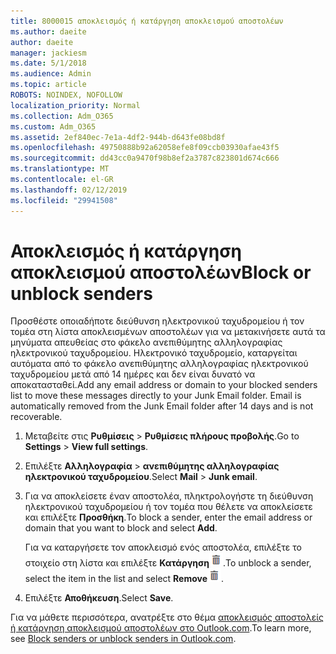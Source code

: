 ```yaml
---
title: 8000015 αποκλεισμός ή κατάργηση αποκλεισμού αποστολέων
ms.author: daeite
author: daeite
manager: jackiesm
ms.date: 5/1/2018
ms.audience: Admin
ms.topic: article
ROBOTS: NOINDEX, NOFOLLOW
localization_priority: Normal
ms.collection: Adm_O365
ms.custom: Adm_O365
ms.assetid: 2ef840ec-7e1a-4df2-944b-d643fe08bd8f
ms.openlocfilehash: 49750888b92a62058efe8f09ccb03930afae43f5
ms.sourcegitcommit: dd43cc0a9470f98b8ef2a3787c823801d674c666
ms.translationtype: MT
ms.contentlocale: el-GR
ms.lasthandoff: 02/12/2019
ms.locfileid: "29941508"
---
```

# <a name="block-or-unblock-senders"></a><span data-ttu-id="a81fc-102">Αποκλεισμός ή κατάργηση αποκλεισμού αποστολέων</span><span class="sxs-lookup"><span data-stu-id="a81fc-102">Block or unblock senders</span></span>

<span data-ttu-id="a81fc-p101">Προσθέστε οποιαδήποτε διεύθυνση ηλεκτρονικού ταχυδρομείου ή τον τομέα στη λίστα αποκλεισμένων αποστολέων για να μετακινήσετε αυτά τα μηνύματα απευθείας στο φάκελο ανεπιθύμητης αλληλογραφίας ηλεκτρονικού ταχυδρομείου. Ηλεκτρονικό ταχυδρομείο, καταργείται αυτόματα από το φάκελο ανεπιθύμητης αλληλογραφίας ηλεκτρονικού ταχυδρομείου μετά από 14 ημέρες και δεν είναι δυνατό να αποκατασταθεί.</span><span class="sxs-lookup"><span data-stu-id="a81fc-p101">Add any email address or domain to your blocked senders list to move these messages directly to your Junk Email folder. Email is automatically removed from the Junk Email folder after 14 days and is not recoverable.</span></span>
  
1. <span data-ttu-id="a81fc-105">Μεταβείτε στις **Ρυθμίσεις** \> **Ρυθμίσεις πλήρους προβολής**.</span><span class="sxs-lookup"><span data-stu-id="a81fc-105">Go to **Settings** \> **View full settings**.</span></span> 
    
2. <span data-ttu-id="a81fc-106">Επιλέξτε **Αλληλογραφία** \> **ανεπιθύμητης αλληλογραφίας ηλεκτρονικού ταχυδρομείου**.</span><span class="sxs-lookup"><span data-stu-id="a81fc-106">Select **Mail** \> **Junk email**.</span></span> 
    
3. <span data-ttu-id="a81fc-107">Για να αποκλείσετε έναν αποστολέα, πληκτρολογήστε τη διεύθυνση ηλεκτρονικού ταχυδρομείου ή τον τομέα που θέλετε να αποκλείσετε και επιλέξτε **Προσθήκη**.</span><span class="sxs-lookup"><span data-stu-id="a81fc-107">To block a sender, enter the email address or domain that you want to block and select **Add**.</span></span> 
    
    <span data-ttu-id="a81fc-108">Για να καταργήσετε τον αποκλεισμό ενός αποστολέα, επιλέξτε το στοιχείο στη λίστα και επιλέξτε **Κατάργηση**![Διαγραφή](media/deb47846-8483-4f9d-813a-fc8fe288b583.png).</span><span class="sxs-lookup"><span data-stu-id="a81fc-108">To unblock a sender, select the item in the list and select **Remove**![Delete](media/deb47846-8483-4f9d-813a-fc8fe288b583.png).</span></span>
    
4. <span data-ttu-id="a81fc-109">Επιλέξτε **Αποθήκευση**.</span><span class="sxs-lookup"><span data-stu-id="a81fc-109">Select **Save**.</span></span> 
    
<span data-ttu-id="a81fc-110">Για να μάθετε περισσότερα, ανατρέξτε στο θέμα [αποκλεισμός αποστολείς ή κατάργηση αποκλεισμού αποστολέων στο Outlook.com](https://go.microsoft.com/fwlink/p/?linkid=873133).</span><span class="sxs-lookup"><span data-stu-id="a81fc-110">To learn more, see [Block senders or unblock senders in Outlook.com](https://go.microsoft.com/fwlink/p/?linkid=873133).</span></span>
  

